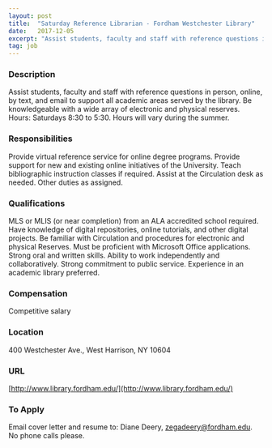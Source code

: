```yaml
---
layout: post
title:  "Saturday Reference Librarian - Fordham Westchester Library"
date:   2017-12-05
excerpt: "Assist students, faculty and staff with reference questions in person, online, by text, and email to support all academic areas served by the library.  Be knowledgeable with a wide array of electronic and physical reserves.  Hours: Saturdays 8:30 to 5:30.  Hours will vary during the summer."
tag: job
---
```


### Description   

Assist students, faculty and staff with reference questions in person, online, by text, and email to support all academic areas served by the library.  Be knowledgeable with a wide array of electronic and physical reserves.  Hours: Saturdays 8:30 to 5:30.  Hours will vary during the summer.


### Responsibilities   

Provide virtual reference service for online degree programs.  Provide support for new and existing online initiatives of the University.  Teach bibliographic instruction classes if required.  Assist at the Circulation desk as needed.  Other duties as assigned.


### Qualifications   

MLS or MLIS (or near completion) from an ALA accredited school required.  Have knowledge of digital repositories, online tutorials, and other digital projects.  Be familiar with Circulation and procedures for electronic and physical Reserves.  Must be proficient with Microsoft Office applications. Strong oral and written skills. Ability to work independently and collaboratively.  Strong commitment to public service.  Experience in an academic library preferred.


### Compensation   

Competitive salary


### Location   

400 Westchester Ave., West Harrison, NY 10604


### URL   

[http://www.library.fordham.edu/](http://www.library.fordham.edu/)

### To Apply   

Email cover letter and resume to: Diane Deery, zegadeery@fordham.edu.  No phone calls please.





